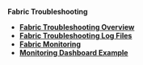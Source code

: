 <strong>Fabric Troubleshooting<strong>

<ul>
<li><a href="/articles/21_Fabric_troubleshooting/01_Fabric_troubleshooting_overview.md">Fabric Troubleshooting Overview</a></li>
<li><a href="/articles/21_Fabric_troubleshooting/02_Fabric_troubleshooting_log_files.md">Fabric Troubleshooting Log Files</a></li>
<li><a href="/articles/21_Fabric_troubleshooting/03_monitoring.md">Fabric Monitoring</a></li>
<li><a href="/articles/21_Fabric_troubleshooting/04_monitoring_dashboard_example.md">Monitoring Dashboard Example</a></li>
</ul>



